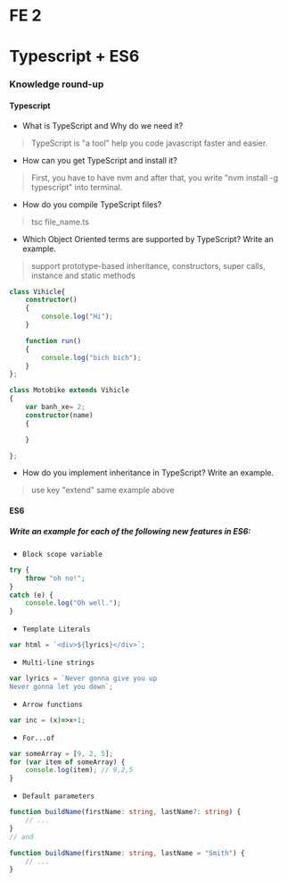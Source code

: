# FE 2

# Typescript + ES6

### Knowledge round-up

#### Typescript

  - What is TypeScript and Why do we need it?
> TypeScript is "a tool" help you code javascript faster and easier. 

  - How can you get TypeScript and install it?
>  First, you have to have nvm and after that, you write "nvm install -g typescript" into terminal.

  - How do you compile TypeScript files?
> tsc file_name.ts

  - Which Object Oriented terms are supported by TypeScript? Write an example.
> support prototype-based inheritance, constructors, super calls, instance and static methods
``` typescript
class Vihicle{
	constructor()
	{
		console.log("Hi");
	}

	function run()
	{
		console.log("bich bich");
	}
};

class Motobike extends Vihicle
{
	var banh_xe= 2;
	constructor(name)
	{

	}

};
```

 
  - How do you implement inheritance in TypeScript? Write an example.
> use key "extend"
> same example above

#### **ES6**
##### Write an example for each of the following new features in ES6:  
  - `Block scope variable` 
```typescript
try {
    throw "oh no!";
}
catch (e) {
    console.log("Oh well.");
}
```

  - `Template Literals` 
```typescript
var html = `<div>${lyrics}</div>`;
```

  - `Multi-line strings` 
```typescript
var lyrics = `Never gonna give you up
Never gonna let you down`;
```

  - `Arrow functions` 
```typescript
var inc = (x)=>x+1;
```

  - `For...of` 
``` typescript
var someArray = [9, 2, 5];
for (var item of someArray) {
    console.log(item); // 9,2,5
}
```

  - `Default parameters`
```typescript
function buildName(firstName: string, lastName?: string) {
    // ...
}
// and

function buildName(firstName: string, lastName = "Smith") {
    // ...
}
```






